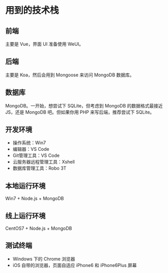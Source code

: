 # 用到的技术栈

## 前端

主要是 Vue，界面 UI 准备使用 WeUI。

## 后端

主要是 Koa，然后会用到 Mongoose 来访问 MongoDB 数据库。

## 数据库

MongoDB。一开始，想尝试下 SQLite，但考虑到 MongoDB 的数据格式最接近 JS，还是 MongoDB 吧。但如果你用 PHP 来写后端，推荐尝试下 SQLite。

## 开发环境

* 操作系统：Win7
* 编辑器：VS Code
* Git管理工具：VS Code
* 云服务器远程管理工具：Xshell
* 数据库管理工具：Robo 3T

## 本地运行环境

Win7 + Node.js + MongoDB

## 线上运行环境

CentOS7 + Node.js + MongoDB

## 测试终端

* Windows 下的 Chrome 浏览器
* iOS 自带的浏览器，页面自适应 iPhone6 和 iPhone6Plus 屏幕